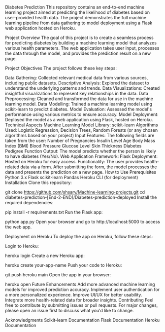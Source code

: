 Diabetes Prediction
This repository contains an end-to-end machine learning project aimed at predicting the likelihood of diabetes based on user-provided health data. The project demonstrates the full machine learning pipeline from data gathering to model deployment using a Flask web application hosted on Heroku.

Project Overview
The goal of this project is to create a seamless process for predicting diabetes by building a machine learning model that analyzes various health parameters. The web application takes user input, processes the data through the model, and provides the prediction result on a new page.

Project Objectives
The project follows these key steps:

Data Gathering: Collected relevant medical data from various sources, including public datasets.
Descriptive Analysis: Explored the dataset to understand the underlying patterns and trends.
Data Visualizations: Created insightful visualizations to represent key relationships in the data.
Data Preprocessing: Cleaned and transformed the data for use in the machine learning model.
Data Modelling: Trained a machine learning model using scikit-learn to predict diabetes.
Model Evaluation: Assessed the model's performance using various metrics to ensure accuracy.
Model Deployment: Deployed the model as a web application using Flask, hosted on Heroku.
Technical Aspects
Machine Learning Model
Library: scikit-learn
Algorithms Used: Logistic Regression, Decision Trees, Random Forests (or any chosen algorithms based on your project)
Input Features: The following fields are taken from the user:
Number of Pregnancies
Insulin Level
Age
Body Mass Index (BMI)
Blood Pressure
Glucose Level
Skin Thickness
Diabetes Pedigree Function
Output: The model predicts whether the person is likely to have diabetes (Yes/No).
Web Application
Framework: Flask
Deployment: Hosted on Heroku for easy access.
Functionality:
The user provides health-related data via a form.
After submitting the form, the model processes the data and presents the prediction on a new page.
How to Use
Prerequisites
Python 3.x
Flask
scikit-learn
Pandas
Heroku CLI (for deployment)
Installation
Clone this repository:

git clone https://github.com/shsarv/Machine-learning-projects.git
cd diabetes-prediction-[End-2-END]/Diabetes-prediction-deployed
Install the required dependencies:

pip install -r requirements.txt
Run the Flask app:

python app.py
Open your browser and go to http://localhost:5000 to access the web app.

Deployment on Heroku
To deploy the app on Heroku, follow these steps:

Login to Heroku:

heroku login
Create a new Heroku app:

heroku create your-app-name
Push your code to Heroku:

git push heroku main
Open the app in your browser:

heroku open
Future Enhancements
Add more advanced machine learning models for improved prediction accuracy.
Implement user authentication for a more personalized experience.
Improve UI/UX for better usability.
Integrate more health-related data for broader insights.
Contributing
Feel free to contribute by submitting issues or pull requests. For major changes, please open an issue first to discuss what you'd like to change.

Acknowledgments
Scikit-learn Documentation
Flask Documentation
Heroku Documentation
